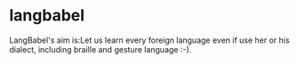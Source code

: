 # langbabel
LangBabel's aim is:Let us learn every foreign language even if use her or his dialect, including braille and gesture language :-).
